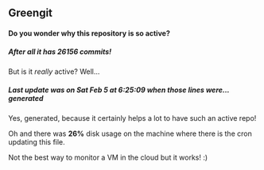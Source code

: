 ## Greengit

#### Do you wonder why this repository is so active?

##### After all it has 26156 commits!

But is it *really* active? Well...

##### Last update was on Sat Feb 5 at 6:25:09 when those lines were... generated

Yes, generated, because it certainly helps a lot to have such an active repo!

Oh and there was **26%** disk usage on the machine
where there is the cron updating this file.

Not the best way to monitor a VM in the cloud but it works! :)
